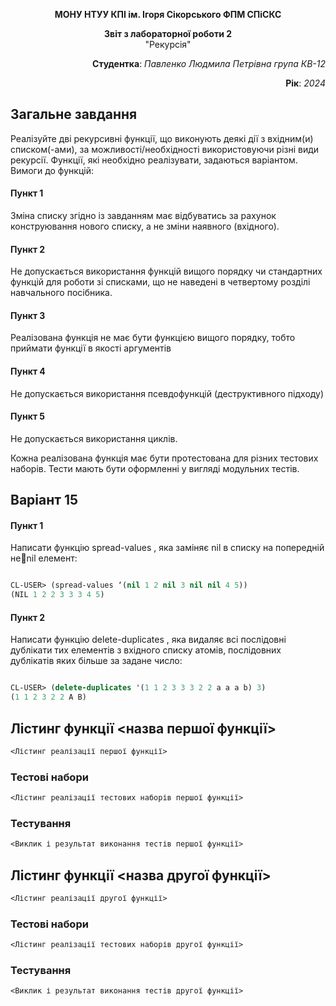 <p align="center"><b>МОНУ НТУУ КПІ ім. Ігоря Сікорського ФПМ СПіСКС</b></p>
<p align="center">
<b>Звіт з лабораторної роботи 2</b><br/>
"Рекурсія"
</p>
<p align="right"><b>Студентка</b>: <i>Павленко Людмила Петрівна група КВ-12</i><p>
<p align="right"><b>Рік</b>: <i>2024</i><p>

  ## Загальне завдання 
  Реалізуйте дві рекурсивні функції, що виконують деякі дії з вхідним(и) списком(-ами), за
можливості/необхідності використовуючи різні види рекурсії. Функції, які необхідно
реалізувати, задаються варіантом. Вимоги до функцій:
#### Пункт 1
Зміна списку згідно із завданням має відбуватись за рахунок конструювання нового
списку, а не зміни наявного (вхідного).
#### Пункт 2
  Не допускається використання функцій вищого порядку чи стандартних функцій
для роботи зі списками, що не наведені в четвертому розділі навчального
посібника.
#### Пункт 3
  Реалізована функція не має бути функцією вищого порядку, тобто приймати функції
в якості аргументів
#### Пункт 4
  Не допускається використання псевдофункцій (деструктивного підходу)
#### Пункт 5
  Не допускається використання циклів.
<p> Кожна реалізована функція має бути протестована для різних тестових наборів. Тести
мають бути оформленні у вигляді модульних тестів. </p>
  
## Варіант 15

#### Пункт 1
Написати функцію spread-values , яка заміняє nil в списку на попередній неnil елемент:

```lisp

CL-USER> (spread-values ‘(nil 1 2 nil 3 nil nil 4 5))
(NIL 1 2 2 3 3 3 4 5)

```
#### Пункт 2
Написати функцію delete-duplicates , яка видаляє всі послідовні дублікати тих
елементів з вхідного списку атомів, послідовних дублікатів яких більше за задане
число:

```lisp

CL-USER> (delete-duplicates '(1 1 2 3 3 3 2 2 a a a b) 3)
(1 1 2 3 2 2 A B)

```

## Лістинг функції <назва першої функції>
```lisp
<Лістинг реалізації першої функції>
```

### Тестові набори
```lisp
<Лістинг реалізації тестових наборів першої функції>
```

### Тестування
```lisp
<Виклик і результат виконання тестів першої функції>
```
## Лістинг функції <назва другої функції>
```lisp
<Лістинг реалізації другої функції>
```
### Тестові набори
```lisp
<Лістинг реалізації тестових наборів другої функції>
```
### Тестування
```lisp
<Виклик і результат виконання тестів другої функції>
```
